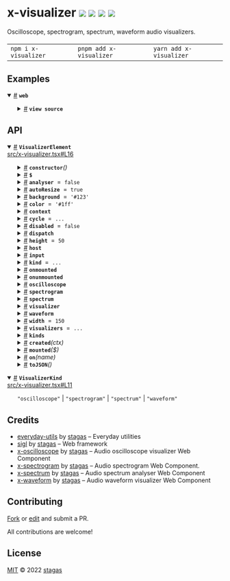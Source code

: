 <h1>
x-visualizer <a href="https://npmjs.org/package/x-visualizer"><img src="https://img.shields.io/badge/npm-v1.0.0-F00.svg?colorA=000"/></a> <a href="src"><img src="https://img.shields.io/badge/loc-113-FFF.svg?colorA=000"/></a> <a href="https://cdn.jsdelivr.net/npm/x-visualizer@1.0.0/dist/x-visualizer.min.js"><img src="https://img.shields.io/badge/brotli-18.8K-333.svg?colorA=000"/></a> <a href="LICENSE"><img src="https://img.shields.io/badge/license-MIT-F0B.svg?colorA=000"/></a>
</h1>

<p></p>

Oscilloscope, spectrogram, spectrum, waveform audio visualizers.

<h4>
<table><tr><td title="Triple click to select and copy paste">
<code>npm i x-visualizer </code>
</td><td title="Triple click to select and copy paste">
<code>pnpm add x-visualizer </code>
</td><td title="Triple click to select and copy paste">
<code>yarn add x-visualizer</code>
</td></tr></table>
</h4>

## Examples

<details id="example$web" title="web" open><summary><span><a href="#example$web">#</a></span>  <code><strong>web</strong></code></summary>  <ul>    <details id="source$web" title="web source code" ><summary><span><a href="#source$web">#</a></span>  <code><strong>view source</strong></code></summary>  <a href="example/web.tsx">example/web.tsx</a>  <p>

```tsx
/** @jsxImportSource sigl */
import $ from 'sigl'

import { VisualizerElement } from 'x-visualizer'

const ctx = new AudioContext({ sampleRate: 44100, latencyHint: 'playback' })

interface AppElement extends $.Element<AppElement> {}

@$.element()
class AppElement extends HTMLElement {
  input?: AudioNode
  Visualizer = $.element(VisualizerElement)
  visualizer?: VisualizerElement
  mounted($: AppElement['$']) {
    $.render(({ Visualizer, input }) => (
      <div
        onpointerdown={$.event.stop(function() {
          console.log('cycle')
          $.ref.visualizer?.current?.cycle()
        })}
      >
        <style>
          {/*css*/ `
          div {
            width: 300px;
            height: 150px;
          }
        `}
        </style>
        <Visualizer
          ref={$.ref.visualizer}
          input={input}
          kind="oscilloscope"
        />
      </div>
    ))
  }
}

const App = $.element(AppElement)

const fetchAudioBuffer = async (audio: AudioContext, url: string) => {
  const res = await fetch(url)
  const arrayBuffer = await res.arrayBuffer()
  const audioBuffer = await audio.decodeAudioData(arrayBuffer)
  return audioBuffer
}

let playing = false
let source: AudioBufferSourceNode
const toggle = async () => {
  window.onclick = null
  if (playing) {
    ctx.suspend()
    playing = false
    console.log('stopped')
    return
  }

  ctx.resume()
  playing = true
  if (source) return

  const audioBuffer = await fetchAudioBuffer(
    ctx,
    './example/alpha_molecule.ogg'
  )
  source = ctx.createBufferSource()
  source.buffer = audioBuffer
  source.loop = true
  source.connect(ctx.destination)
  source.start(0, 33)

  // for (let i = 0; i < 1; i++) {
  $.render(<App input={source} />, document.body)
  console.log('rendered')
  // }

  // const osc = ctx.createOscillator()
  // osc.frequency.value = 40
  // osc.type = 'sine'
  // osc.start()
  // osc.connect(analyser)

  // const noise = ctx.createScriptProcessor(512, 1, 1)
  // noise.onaudioprocess = e => {
  //   const output = e.outputBuffer.getChannelData(0)
  //   for (let i = 0; i < output.length; i++)
  //     output[i] = Math.random() * 2 - 1
  // }
  // noise.connect(analyser)

  // spectrogram.current!.analyser = analyser
  console.log('playing')
  // setTimeout(() => {
  //   analyser.fftSize = 16384 * 2
  //   waveform.current!.analyser = null
  //   waveform.current!.analyser = analyser
  // }, 1000)
}

// window.onclick = toggle
toggle()
```

</p>
</details></ul></details>

## API

<p>  <details id="VisualizerElement$2" title="Class" open><summary><span><a href="#VisualizerElement$2">#</a></span>  <code><strong>VisualizerElement</strong></code>    </summary>  <a href="src/x-visualizer.tsx#L16">src/x-visualizer.tsx#L16</a>  <ul>        <p>  <details id="constructor$11" title="Constructor" ><summary><span><a href="#constructor$11">#</a></span>  <code><strong>constructor</strong></code><em>()</em>    </summary>    <ul>    <p>  <details id="new VisualizerElement$12" title="ConstructorSignature" ><summary><span><a href="#new VisualizerElement$12">#</a></span>  <code><strong>new VisualizerElement</strong></code><em>()</em>    </summary>    <ul><p><a href="#VisualizerElement$2">VisualizerElement</a></p>        </ul></details></p>    </ul></details><details id="$$69" title="Property" ><summary><span><a href="#$$69">#</a></span>  <code><strong>$</strong></code>    </summary>  <a href="src/work/stagas/sigl/dist/types/sigl.d.ts#L25">src/work/stagas/sigl/dist/types/sigl.d.ts#L25</a>  <ul><p><span>Context</span>&lt;<a href="#VisualizerElement$2">VisualizerElement</a> &amp; <span>JsxContext</span>&lt;<a href="#VisualizerElement$2">VisualizerElement</a>&gt; &amp; <span>Omit</span>&lt;{<p>    <details id="ctor$73" title="Parameter" ><summary><span><a href="#ctor$73">#</a></span>  <code><strong>ctor</strong></code>    </summary>    <ul><p><span>Class</span>&lt;<a href="#T$33">T</a>&gt;</p>        </ul></details>  <p><strong></strong>&lt;<span>T</span>&gt;<em>(ctor)</em>  &nbsp;=&gt;  <ul><span>CleanClass</span>&lt;<a href="#T$33">T</a>&gt;</ul></p>  <details id="ctx$88" title="Parameter" ><summary><span><a href="#ctx$88">#</a></span>  <code><strong>ctx</strong></code>    </summary>    <ul><p><a href="#T$48">T</a> | <span>Class</span>&lt;<a href="#T$48">T</a>&gt;</p>        </ul></details>  <p><strong></strong>&lt;<span>T</span>&gt;<em>(ctx)</em>  &nbsp;=&gt;  <ul><span>Wrapper</span>&lt;<a href="#T$48">T</a>&gt;</ul></p></p>} &amp; <span>__module</span> &amp; {<p>  <details id="Boolean$92" title="Property" ><summary><span><a href="#Boolean$92">#</a></span>  <code><strong>Boolean</strong></code>    </summary>  <a href="src/work/stagas/sigl/dist/types/index.d.ts#L9">src/work/stagas/sigl/dist/types/index.d.ts#L9</a>  <ul><p>undefined | boolean</p>        </ul></details><details id="Number$91" title="Property" ><summary><span><a href="#Number$91">#</a></span>  <code><strong>Number</strong></code>    </summary>  <a href="src/work/stagas/sigl/dist/types/index.d.ts#L8">src/work/stagas/sigl/dist/types/index.d.ts#L8</a>  <ul><p>undefined | number</p>        </ul></details><details id="String$90" title="Property" ><summary><span><a href="#String$90">#</a></span>  <code><strong>String</strong></code>    </summary>  <a href="src/work/stagas/sigl/dist/types/index.d.ts#L7">src/work/stagas/sigl/dist/types/index.d.ts#L7</a>  <ul><p>undefined | string</p>        </ul></details></p>}, <code>"transition"</code>&gt;&gt;</p>        </ul></details><details id="analyser$27" title="Property" ><summary><span><a href="#analyser$27">#</a></span>  <code><strong>analyser</strong></code>  <span><span>&nbsp;=&nbsp;</span>  <code>false</code></span>  </summary>  <a href="src/x-visualizer.tsx#L68">src/x-visualizer.tsx#L68</a>  <ul><p><code>false</code> | <span>AnalyserNode</span></p>        </ul></details><details id="autoResize$15" title="Property" ><summary><span><a href="#autoResize$15">#</a></span>  <code><strong>autoResize</strong></code>  <span><span>&nbsp;=&nbsp;</span>  <code>true</code></span>  </summary>  <a href="src/x-visualizer.tsx#L31">src/x-visualizer.tsx#L31</a>  <ul><p>boolean</p>        </ul></details><details id="background$16" title="Property" ><summary><span><a href="#background$16">#</a></span>  <code><strong>background</strong></code>  <span><span>&nbsp;=&nbsp;</span>  <code>'#123'</code></span>  </summary>  <a href="src/x-visualizer.tsx#L32">src/x-visualizer.tsx#L32</a>  <ul><p>string</p>        </ul></details><details id="color$17" title="Property" ><summary><span><a href="#color$17">#</a></span>  <code><strong>color</strong></code>  <span><span>&nbsp;=&nbsp;</span>  <code>'#1ff'</code></span>  </summary>  <a href="src/x-visualizer.tsx#L33">src/x-visualizer.tsx#L33</a>  <ul><p>string</p>        </ul></details><details id="context$93" title="Property" ><summary><span><a href="#context$93">#</a></span>  <code><strong>context</strong></code>    </summary>  <a href="src/work/stagas/sigl/dist/types/sigl.d.ts#L26">src/work/stagas/sigl/dist/types/sigl.d.ts#L26</a>  <ul><p><span>ContextClass</span>&lt;<a href="#VisualizerElement$2">VisualizerElement</a> &amp; <span>JsxContext</span>&lt;<a href="#VisualizerElement$2">VisualizerElement</a>&gt; &amp; <span>Omit</span>&lt;{<p>    <details id="ctor$97" title="Parameter" ><summary><span><a href="#ctor$97">#</a></span>  <code><strong>ctor</strong></code>    </summary>    <ul><p><span>Class</span>&lt;<a href="#T$33">T</a>&gt;</p>        </ul></details>  <p><strong></strong>&lt;<span>T</span>&gt;<em>(ctor)</em>  &nbsp;=&gt;  <ul><span>CleanClass</span>&lt;<a href="#T$33">T</a>&gt;</ul></p>  <details id="ctx$112" title="Parameter" ><summary><span><a href="#ctx$112">#</a></span>  <code><strong>ctx</strong></code>    </summary>    <ul><p><a href="#T$48">T</a> | <span>Class</span>&lt;<a href="#T$48">T</a>&gt;</p>        </ul></details>  <p><strong></strong>&lt;<span>T</span>&gt;<em>(ctx)</em>  &nbsp;=&gt;  <ul><span>Wrapper</span>&lt;<a href="#T$48">T</a>&gt;</ul></p></p>} &amp; <span>__module</span> &amp; {<p>  <details id="Boolean$116" title="Property" ><summary><span><a href="#Boolean$116">#</a></span>  <code><strong>Boolean</strong></code>    </summary>  <a href="src/work/stagas/sigl/dist/types/index.d.ts#L9">src/work/stagas/sigl/dist/types/index.d.ts#L9</a>  <ul><p>undefined | boolean</p>        </ul></details><details id="Number$115" title="Property" ><summary><span><a href="#Number$115">#</a></span>  <code><strong>Number</strong></code>    </summary>  <a href="src/work/stagas/sigl/dist/types/index.d.ts#L8">src/work/stagas/sigl/dist/types/index.d.ts#L8</a>  <ul><p>undefined | number</p>        </ul></details><details id="String$114" title="Property" ><summary><span><a href="#String$114">#</a></span>  <code><strong>String</strong></code>    </summary>  <a href="src/work/stagas/sigl/dist/types/index.d.ts#L7">src/work/stagas/sigl/dist/types/index.d.ts#L7</a>  <ul><p>undefined | string</p>        </ul></details></p>}, <code>"transition"</code>&gt;&gt;</p>        </ul></details><details id="cycle$25" title="Property" ><summary><span><a href="#cycle$25">#</a></span>  <code><strong>cycle</strong></code>  <span><span>&nbsp;=&nbsp;</span>  <code>...</code></span>  </summary>  <a href="src/x-visualizer.tsx#L48">src/x-visualizer.tsx#L48</a>  <ul><p><span>Fn</span>&lt;[    ], void&gt;</p>        </ul></details><details id="disabled$14" title="Property" ><summary><span><a href="#disabled$14">#</a></span>  <code><strong>disabled</strong></code>  <span><span>&nbsp;=&nbsp;</span>  <code>false</code></span>  </summary>  <a href="src/x-visualizer.tsx#L29">src/x-visualizer.tsx#L29</a>  <ul><p>boolean</p>        </ul></details><details id="dispatch$54" title="Property" ><summary><span><a href="#dispatch$54">#</a></span>  <code><strong>dispatch</strong></code>    </summary>  <a href="src/work/stagas/sigl/dist/types/events.d.ts#L4">src/work/stagas/sigl/dist/types/events.d.ts#L4</a>  <ul><p><span>Dispatch</span>&lt;<details id="__type$55" title="Function" ><summary><span><a href="#__type$55">#</a></span>  <em>(name, detail, init)</em>    </summary>    <ul>    <p>    <details id="name$59" title="Parameter" ><summary><span><a href="#name$59">#</a></span>  <code><strong>name</strong></code>    </summary>    <ul><p><span>Event</span> | <span>Narrow</span>&lt;<a href="#K$57">K</a>, string&gt;</p>        </ul></details><details id="detail$60" title="Parameter" ><summary><span><a href="#detail$60">#</a></span>  <code><strong>detail</strong></code>    </summary>    <ul><p><a href="#E$58">E</a></p>        </ul></details><details id="init$61" title="Parameter" ><summary><span><a href="#init$61">#</a></span>  <code><strong>init</strong></code>    </summary>    <ul><p><span>CustomEventInit</span>&lt;any&gt;</p>        </ul></details>  <p><strong></strong>&lt;<span>K</span>, <span>E</span>&gt;<em>(name, detail, init)</em>  &nbsp;=&gt;  <ul>any</ul></p></p>    </ul></details>&gt;</p>        </ul></details><details id="height$18" title="Property" ><summary><span><a href="#height$18">#</a></span>  <code><strong>height</strong></code>  <span><span>&nbsp;=&nbsp;</span>  <code>50</code></span>  </summary>  <a href="src/x-visualizer.tsx#L34">src/x-visualizer.tsx#L34</a>  <ul><p>number</p>        </ul></details><details id="host$68" title="Property" ><summary><span><a href="#host$68">#</a></span>  <code><strong>host</strong></code>    </summary>  <a href="src/work/stagas/sigl/dist/types/sigl.d.ts#L24">src/work/stagas/sigl/dist/types/sigl.d.ts#L24</a>  <ul><p><a href="#VisualizerElement$2">VisualizerElement</a></p>        </ul></details><details id="input$26" title="Property" ><summary><span><a href="#input$26">#</a></span>  <code><strong>input</strong></code>    </summary>  <a href="src/x-visualizer.tsx#L67">src/x-visualizer.tsx#L67</a>  <ul><p><code>null</code> | <span>AudioNode</span></p>        </ul></details><details id="kind$13" title="Property" ><summary><span><a href="#kind$13">#</a></span>  <code><strong>kind</strong></code>  <span><span>&nbsp;=&nbsp;</span>  <code>...</code></span>  </summary>  <a href="src/x-visualizer.tsx#L28">src/x-visualizer.tsx#L28</a>  <ul><p><a href="#VisualizerKind$1">VisualizerKind</a></p>        </ul></details><details id="onmounted$66" title="Property" ><summary><span><a href="#onmounted$66">#</a></span>  <code><strong>onmounted</strong></code>    </summary>    <ul><p><span>EventHandler</span>&lt;<a href="#VisualizerElement$2">VisualizerElement</a>, <span>CustomEvent</span>&lt;any&gt;&gt;</p>        </ul></details><details id="onunmounted$67" title="Property" ><summary><span><a href="#onunmounted$67">#</a></span>  <code><strong>onunmounted</strong></code>    </summary>    <ul><p><span>EventHandler</span>&lt;<a href="#VisualizerElement$2">VisualizerElement</a>, <span>CustomEvent</span>&lt;any&gt;&gt;</p>        </ul></details><details id="oscilloscope$21" title="Property" ><summary><span><a href="#oscilloscope$21">#</a></span>  <code><strong>oscilloscope</strong></code>    </summary>  <a href="src/x-visualizer.tsx#L43">src/x-visualizer.tsx#L43</a>  <ul><p><span>OscilloscopeElement</span></p>        </ul></details><details id="spectrogram$22" title="Property" ><summary><span><a href="#spectrogram$22">#</a></span>  <code><strong>spectrogram</strong></code>    </summary>  <a href="src/x-visualizer.tsx#L44">src/x-visualizer.tsx#L44</a>  <ul><p><span>SpectrogramElement</span></p>        </ul></details><details id="spectrum$23" title="Property" ><summary><span><a href="#spectrum$23">#</a></span>  <code><strong>spectrum</strong></code>    </summary>  <a href="src/x-visualizer.tsx#L45">src/x-visualizer.tsx#L45</a>  <ul><p><span>SpectrumElement</span></p>        </ul></details><details id="visualizer$20" title="Property" ><summary><span><a href="#visualizer$20">#</a></span>  <code><strong>visualizer</strong></code>    </summary>  <a href="src/x-visualizer.tsx#L38">src/x-visualizer.tsx#L38</a>  <ul><p><span>OscilloscopeElement</span> | <span>SpectrogramElement</span> | <span>SpectrumElement</span> | <span>WaveformElement</span></p>        </ul></details><details id="waveform$24" title="Property" ><summary><span><a href="#waveform$24">#</a></span>  <code><strong>waveform</strong></code>    </summary>  <a href="src/x-visualizer.tsx#L46">src/x-visualizer.tsx#L46</a>  <ul><p><span>WaveformElement</span></p>        </ul></details><details id="width$19" title="Property" ><summary><span><a href="#width$19">#</a></span>  <code><strong>width</strong></code>  <span><span>&nbsp;=&nbsp;</span>  <code>150</code></span>  </summary>  <a href="src/x-visualizer.tsx#L35">src/x-visualizer.tsx#L35</a>  <ul><p>number</p>        </ul></details><details id="visualizers$3" title="Property" ><summary><span><a href="#visualizers$3">#</a></span>  <code><strong>visualizers</strong></code>  <span><span>&nbsp;=&nbsp;</span>  <code>...</code></span>  </summary>  <a href="src/x-visualizer.tsx#L17">src/x-visualizer.tsx#L17</a>  <ul><p>{<p>  <details id="oscilloscope$5" title="Property" ><summary><span><a href="#oscilloscope$5">#</a></span>  <code><strong>oscilloscope</strong></code>  <span><span>&nbsp;=&nbsp;</span>  <code>...</code></span>  </summary>    <ul><p><span>Component</span>&lt;<span>OscilloscopeElement</span>, <span>HTMLElement</span>&gt;</p>        </ul></details><details id="spectrogram$6" title="Property" ><summary><span><a href="#spectrogram$6">#</a></span>  <code><strong>spectrogram</strong></code>  <span><span>&nbsp;=&nbsp;</span>  <code>...</code></span>  </summary>    <ul><p><span>Component</span>&lt;<span>SpectrogramElement</span>, <span>HTMLElement</span>&gt;</p>        </ul></details><details id="spectrum$7" title="Property" ><summary><span><a href="#spectrum$7">#</a></span>  <code><strong>spectrum</strong></code>  <span><span>&nbsp;=&nbsp;</span>  <code>...</code></span>  </summary>    <ul><p><span>Component</span>&lt;<span>SpectrumElement</span>, <span>HTMLElement</span>&gt;</p>        </ul></details><details id="waveform$8" title="Property" ><summary><span><a href="#waveform$8">#</a></span>  <code><strong>waveform</strong></code>  <span><span>&nbsp;=&nbsp;</span>  <code>...</code></span>  </summary>    <ul><p><span>Component</span>&lt;<span>WaveformElement</span>, <span>HTMLElement</span>&gt;</p>        </ul></details></p>}</p>        </ul></details><details id="kinds$9" title="Accessor" ><summary><span><a href="#kinds$9">#</a></span>  <code><strong>kinds</strong></code>    </summary>  <a href="src/x-visualizer.tsx#L24">src/x-visualizer.tsx#L24</a>  <ul>        </ul></details><details id="created$117" title="Method" ><summary><span><a href="#created$117">#</a></span>  <code><strong>created</strong></code><em>(ctx)</em>    </summary>    <ul>    <p>    <details id="ctx$119" title="Parameter" ><summary><span><a href="#ctx$119">#</a></span>  <code><strong>ctx</strong></code>    </summary>    <ul><p><span>Context</span>&lt;<a href="#VisualizerElement$2">VisualizerElement</a> &amp; <span>JsxContext</span>&lt;<a href="#VisualizerElement$2">VisualizerElement</a>&gt; &amp; <span>Omit</span>&lt;{<p>    <details id="ctor$123" title="Parameter" ><summary><span><a href="#ctor$123">#</a></span>  <code><strong>ctor</strong></code>    </summary>    <ul><p><span>Class</span>&lt;<a href="#T$33">T</a>&gt;</p>        </ul></details>  <p><strong></strong>&lt;<span>T</span>&gt;<em>(ctor)</em>  &nbsp;=&gt;  <ul><span>CleanClass</span>&lt;<a href="#T$33">T</a>&gt;</ul></p>  <details id="ctx$138" title="Parameter" ><summary><span><a href="#ctx$138">#</a></span>  <code><strong>ctx</strong></code>    </summary>    <ul><p><a href="#T$48">T</a> | <span>Class</span>&lt;<a href="#T$48">T</a>&gt;</p>        </ul></details>  <p><strong></strong>&lt;<span>T</span>&gt;<em>(ctx)</em>  &nbsp;=&gt;  <ul><span>Wrapper</span>&lt;<a href="#T$48">T</a>&gt;</ul></p></p>} &amp; <span>__module</span> &amp; {<p>  <details id="Boolean$142" title="Property" ><summary><span><a href="#Boolean$142">#</a></span>  <code><strong>Boolean</strong></code>    </summary>  <a href="src/work/stagas/sigl/dist/types/index.d.ts#L9">src/work/stagas/sigl/dist/types/index.d.ts#L9</a>  <ul><p>undefined | boolean</p>        </ul></details><details id="Number$141" title="Property" ><summary><span><a href="#Number$141">#</a></span>  <code><strong>Number</strong></code>    </summary>  <a href="src/work/stagas/sigl/dist/types/index.d.ts#L8">src/work/stagas/sigl/dist/types/index.d.ts#L8</a>  <ul><p>undefined | number</p>        </ul></details><details id="String$140" title="Property" ><summary><span><a href="#String$140">#</a></span>  <code><strong>String</strong></code>    </summary>  <a href="src/work/stagas/sigl/dist/types/index.d.ts#L7">src/work/stagas/sigl/dist/types/index.d.ts#L7</a>  <ul><p>undefined | string</p>        </ul></details></p>}, <code>"transition"</code>&gt;&gt;</p>        </ul></details>  <p><strong>created</strong><em>(ctx)</em>  &nbsp;=&gt;  <ul>void</ul></p></p>    </ul></details><details id="mounted$28" title="Method" ><summary><span><a href="#mounted$28">#</a></span>  <code><strong>mounted</strong></code><em>($)</em>    </summary>  <a href="src/x-visualizer.tsx#L70">src/x-visualizer.tsx#L70</a>  <ul>    <p>    <details id="$$30" title="Parameter" ><summary><span><a href="#$$30">#</a></span>  <code><strong>$</strong></code>    </summary>    <ul><p><span>Context</span>&lt;<a href="#VisualizerElement$2">VisualizerElement</a> &amp; <span>JsxContext</span>&lt;<a href="#VisualizerElement$2">VisualizerElement</a>&gt; &amp; <span>Omit</span>&lt;{<p>    <details id="ctor$34" title="Parameter" ><summary><span><a href="#ctor$34">#</a></span>  <code><strong>ctor</strong></code>    </summary>    <ul><p><span>Class</span>&lt;<a href="#T$33">T</a>&gt;</p>        </ul></details>  <p><strong></strong>&lt;<span>T</span>&gt;<em>(ctor)</em>  &nbsp;=&gt;  <ul><span>CleanClass</span>&lt;<a href="#T$33">T</a>&gt;</ul></p>  <details id="ctx$49" title="Parameter" ><summary><span><a href="#ctx$49">#</a></span>  <code><strong>ctx</strong></code>    </summary>    <ul><p><a href="#T$48">T</a> | <span>Class</span>&lt;<a href="#T$48">T</a>&gt;</p>        </ul></details>  <p><strong></strong>&lt;<span>T</span>&gt;<em>(ctx)</em>  &nbsp;=&gt;  <ul><span>Wrapper</span>&lt;<a href="#T$48">T</a>&gt;</ul></p></p>} &amp; <span>__module</span> &amp; {<p>  <details id="Boolean$53" title="Property" ><summary><span><a href="#Boolean$53">#</a></span>  <code><strong>Boolean</strong></code>    </summary>  <a href="src/work/stagas/sigl/dist/types/index.d.ts#L9">src/work/stagas/sigl/dist/types/index.d.ts#L9</a>  <ul><p>undefined | boolean</p>        </ul></details><details id="Number$52" title="Property" ><summary><span><a href="#Number$52">#</a></span>  <code><strong>Number</strong></code>    </summary>  <a href="src/work/stagas/sigl/dist/types/index.d.ts#L8">src/work/stagas/sigl/dist/types/index.d.ts#L8</a>  <ul><p>undefined | number</p>        </ul></details><details id="String$51" title="Property" ><summary><span><a href="#String$51">#</a></span>  <code><strong>String</strong></code>    </summary>  <a href="src/work/stagas/sigl/dist/types/index.d.ts#L7">src/work/stagas/sigl/dist/types/index.d.ts#L7</a>  <ul><p>undefined | string</p>        </ul></details></p>}, <code>"transition"</code>&gt;&gt;</p>        </ul></details>  <p><strong>mounted</strong><em>($)</em>  &nbsp;=&gt;  <ul>void</ul></p></p>    </ul></details><details id="on$62" title="Method" ><summary><span><a href="#on$62">#</a></span>  <code><strong>on</strong></code><em>(name)</em>    </summary>    <ul>    <p>    <details id="name$65" title="Parameter" ><summary><span><a href="#name$65">#</a></span>  <code><strong>name</strong></code>    </summary>    <ul><p><a href="#K$64">K</a></p>        </ul></details>  <p><strong>on</strong>&lt;<span>K</span>&gt;<em>(name)</em>  &nbsp;=&gt;  <ul><span>On</span>&lt;<span>Fn</span>&lt;[  <span>EventHandler</span>&lt;<a href="#VisualizerElement$2">VisualizerElement</a>, <span>LifecycleEvents</span> &amp; object  [<a href="#K$64">K</a>]&gt;  ], <span>Off</span>&gt;&gt;</ul></p></p>    </ul></details><details id="toJSON$143" title="Method" ><summary><span><a href="#toJSON$143">#</a></span>  <code><strong>toJSON</strong></code><em>()</em>    </summary>    <ul>    <p>      <p><strong>toJSON</strong><em>()</em>  &nbsp;=&gt;  <ul><span>Pick</span>&lt;<a href="#VisualizerElement$2">VisualizerElement</a>, keyof     <a href="#VisualizerElement$2">VisualizerElement</a>&gt;</ul></p></p>    </ul></details></p></ul></details><details id="VisualizerKind$1" title="TypeAlias" open><summary><span><a href="#VisualizerKind$1">#</a></span>  <code><strong>VisualizerKind</strong></code>    </summary>  <a href="src/x-visualizer.tsx#L11">src/x-visualizer.tsx#L11</a>  <ul><p><code>"oscilloscope"</code> | <code>"spectrogram"</code> | <code>"spectrum"</code> | <code>"waveform"</code></p>        </ul></details></p>

## Credits

- [everyday-utils](https://npmjs.org/package/everyday-utils) by [stagas](https://github.com/stagas) &ndash; Everyday utilities
- [sigl](https://npmjs.org/package/sigl) by [stagas](https://github.com/stagas) &ndash; Web framework
- [x-oscilloscope](https://npmjs.org/package/x-oscilloscope) by [stagas](https://github.com/stagas) &ndash; Audio oscilloscope visualizer Web Component
- [x-spectrogram](https://npmjs.org/package/x-spectrogram) by [stagas](https://github.com/stagas) &ndash; Audio spectrogram Web Component.
- [x-spectrum](https://npmjs.org/package/x-spectrum) by [stagas](https://github.com/stagas) &ndash; Audio spectrum analyser Web Component
- [x-waveform](https://npmjs.org/package/x-waveform) by [stagas](https://github.com/stagas) &ndash; Audio waveform visualizer Web Component

## Contributing

[Fork](https://github.com/stagas/x-visualizer/fork) or [edit](https://github.dev/stagas/x-visualizer) and submit a PR.

All contributions are welcome!

## License

<a href="LICENSE">MIT</a> &copy; 2022 [stagas](https://github.com/stagas)
